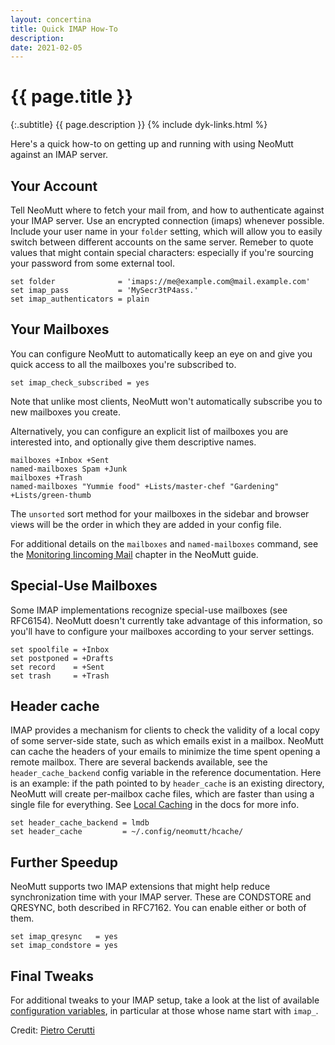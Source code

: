 ```yaml
---
layout: concertina
title: Quick IMAP How-To
description: 
date: 2021-02-05
---
```


# {{ page.title }}

{:.subtitle}
{{ page.description }}
{% include dyk-links.html %}

Here's a quick how-to on getting up and running with using NeoMutt against an
IMAP server.

## Your Account

Tell NeoMutt where to fetch your mail from, and how to authenticate against
your IMAP server. Use an encrypted connection (imaps) whenever possible.
Include your user name in your `folder` setting, which will allow you to easily
switch between different accounts on the same server. Remeber to quote values
that might contain special characters: especially if you're sourcing your
password from some external tool.

```
set folder              = 'imaps://me@example.com@mail.example.com'
set imap_pass           = 'MySecr3tP4ass.'
set imap_authenticators = plain
```

## Your Mailboxes

You can configure NeoMutt to automatically keep an eye on and give you quick
access to all the mailboxes you're subscribed to.

```
set imap_check_subscribed = yes
```

Note that unlike most clients, NeoMutt won't automatically subscribe you to new
mailboxes you create.

Alternatively, you can configure an explicit list of mailboxes you are
interested into, and optionally give them descriptive names.

```
mailboxes +Inbox +Sent
named-mailboxes Spam +Junk
mailboxes +Trash
named-mailboxes "Yummie food" +Lists/master-chef "Gardening" +Lists/green-thumb
```

The `unsorted` sort method for your mailboxes in the sidebar and browser views
will be the order in which they are added in your config file.

For additional details on the `mailboxes` and `named-mailboxes` command, see
the [Monitoring Iincoming Mail](https://neomutt.org/guide/configuration.html#mailboxes)
chapter in the NeoMutt guide.

## Special-Use Mailboxes

Some IMAP implementations recognize special-use mailboxes (see RFC6154).
NeoMutt doesn't currently take advantage of this information, so you'll have to
configure your mailboxes according to your server settings.

```
set spoolfile = +Inbox
set postponed = +Drafts
set record    = +Sent
set trash     = +Trash
```

## Header cache

IMAP provides a mechanism for clients to check the validity of a local copy of
some server-side state, such as which emails exist in a mailbox. NeoMutt can
cache the headers of your emails to minimize the time spent opening a remote
mailbox. There are several backends available, see the `header_cache_backend`
config variable in the reference documentation. Here is an example: if the path
pointed to by `header_cache` is an existing directory, NeoMutt will create
per-mailbox cache files, which are faster than using a single file for
everything.
See [Local Caching](https://neomutt.org/guide/optionalfeatures.html#caching) in
the docs for more info.

```
set header_cache_backend = lmdb
set header_cache         = ~/.config/neomutt/hcache/
```

## Further Speedup

NeoMutt supports two IMAP extensions that might help reduce synchronization
time with your IMAP server. These are CONDSTORE and QRESYNC, both described in
RFC7162. You can enable either or both of them.

```
set imap_qresync   = yes
set imap_condstore = yes
```

## Final Tweaks

For additional tweaks to your IMAP setup, take a look at the list of available
[configuration variables](https://neomutt.org/guide/reference#variables), in
particular at those whose name start with `imap_`.

Credit: [Pietro Cerutti](https://github.com/gahr)
